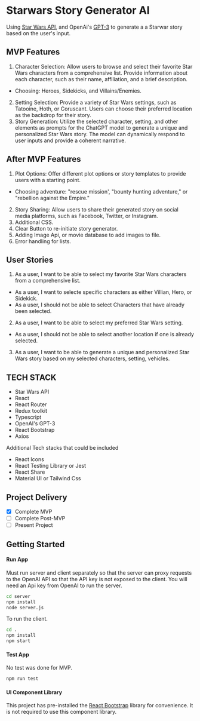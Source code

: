# Starwars Story Generator AI
Using [Star Wars API](https://swapi.dev/documentation), and OpenAi's [GPT-3](https://openai.com/blog/openai-api/) to generate a a Starwar story based on the user's input.

## MVP Features
1. Character Selection: Allow users to browse and select their favorite Star Wars characters from a comprehensive list. Provide information about each character, such as their name, affiliation, and a brief description.
  - Choosing: Heroes, Sidekicks, and Villains/Enemies. 
2. Setting Selection: Provide a variety of Star Wars settings, such as Tatooine, Hoth, or Coruscant. Users can choose their preferred location as the backdrop for their story.
3. Story Generation: Utilize the selected character, setting, and other elements as prompts for the ChatGPT model to generate a unique and personalized Star Wars story. The model can dynamically respond to user inputs and provide a coherent narrative.

## After MVP Features
1. Plot Options: Offer different plot options or story templates to provide users with a starting point. 
  - Choosing adventure: "rescue mission', "bounty hunting adventure," or "rebellion against the Empire."
2. Story Sharing: Allow users to share their generated story on social media platforms, such as Facebook, Twitter, or Instagram.
3. Additional CSS.
4. Clear Button to re-initiate story generator. 
5. Adding Image Api, or movie database to add images to file. 
6. Error handling for lists. 

## User Stories
1. As a user, I want to be able to select my favorite Star Wars characters from a comprehensive list.
  - As a user, I want to selecte specific characters as either Villian, Hero, or Sidekick.
  - As a user, I should not be able to select Characters that have already been selected. 
2. As a user, I want to be able to select my preferred Star Wars setting.
  - As a user, I should not be able to select another location if one is already selected.
3. As a user, I want to be able to generate a unique and personalized Star Wars story based on my selected characters, setting, vehicles. 

## TECH STACK
- Star Wars API
- React
- React Router
- Redux toolkit
- Typescript
- OpenAI's GPT-3
- React Bootstrap
- Axios

Additional Tech stacks that could be included
- React Icons
- React Testing Library or Jest
- React Share
- Material UI or Tailwind Css
## Project Delivery
- [x] Complete MVP
- [ ] Complete Post-MVP
- [ ] Present Project

## Getting Started
#### Run App

Must run server and client separately so that the server can proxy requests to the OpenAI API so that the API key is not exposed to the client. You will need an Api key from OpenAI to run the server.

```bash
cd server
npm install
node server.js
```

To run the client. 
```bash
cd .
npm install
npm start
```

#### Test App

No test was done for MVP. 
```bash
npm run test
```

#### UI Component Library

This project has pre-installed the [React Bootstrap](https://react-bootstrap.netlify.app/docs/components/accordion) library for convenience. It is not required to use this component library.
